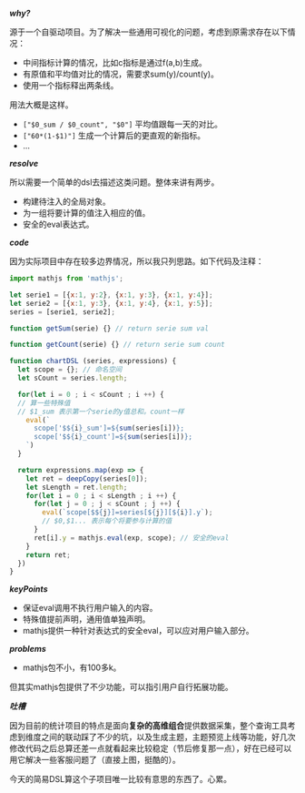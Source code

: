 ***why?***

源于一个自驱动项目。为了解决一些通用可视化的问题，考虑到原需求存在以下情况：
- 中间指标计算的情况，比如c指标是通过f(a,b)生成。
- 有原值和平均值对比的情况，需要求sum(y)/count(y)。
- 使用一个指标释出两条线。

用法大概是这样。

- `["$0_sum / $0_count", "$0"]` 平均值跟每一天的对比。
- `["60*(1-$1)"]` 生成一个计算后的更直观的新指标。
- ...

***resolve***

所以需要一个简单的dsl去描述这类问题。整体来讲有两步。
- 构建待注入的全局对象。
- 为一组将要计算的值注入相应的值。
- 安全的eval表达式。

***code***

因为实际项目中存在较多边界情况，所以我只列思路。如下代码及注释：


```js
import mathjs from 'mathjs';

let serie1 = [{x:1, y:2}, {x:1, y:3}, {x:1, y:4}];
let serie2 = [{x:1, y:3}, {x:1, y:4}, {x:1, y:5}];
series = [serie1, serie2];

function getSum(serie) {} // return serie sum val

function getCount(serie) {} // return serie sum count

function chartDSL (series, expressions) {
  let scope = {}; // 命名空间
  let sCount = series.length;

  for(let i = 0 ; i < sCount ; i ++) { 
  // 算一些特殊值
  // $1_sum 表示第一个serie的y值总和。count一样
    eval(` 
      scope['$${i}_sum']=${sum(series[i])};
      scope['$${i}_count']=${sum(series[i])};
    `)
  }

  return expressions.map(exp => {
    let ret = deepCopy(series[0]);
    let sLength = ret.length;
    for(let i = 0 ; i < sLength ; i ++) {
      for(let j = 0 ; j < sCount ; j ++) {
        eval(`scope[$${j}]=series[${j}][${i}].y`); 
        // $0,$1... 表示每个将要参与计算的值
      }
      ret[i].y = mathjs.eval(exp, scope); // 安全的eval
    }
    return ret;
  })
}
```

***keyPoints***

- 保证eval调用不执行用户输入的内容。
- 特殊值提前声明，通用值单独声明。
- mathjs提供一种针对表达式的安全eval，可以应对用户输入部分。

***problems***

- mathjs包不小，有100多k。

但其实mathjs包提供了不少功能，可以指引用户自行拓展功能。

***吐槽***

因为目前的统计项目的特点是面向**复杂的高维组合**提供数据采集，整个查询工具考虑到维度之间的联动踩了不少的坑，以及生成主题，主题预览上线等功能，好几次修改代码之后总算还差一点就看起来比较稳定（节后修复那一点），好在已经可以用它解决一些客服问题了（直接上图，挺酷的）。

今天的简易DSL算这个子项目唯一比较有意思的东西了。心累。